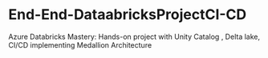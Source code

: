 # End-End-DataabricksProjectCI-CD
Azure Databricks Mastery: Hands-on project with Unity Catalog , Delta lake, CI/CD implementing Medallion Architecture
